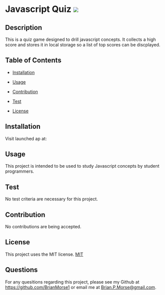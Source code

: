 
# Javascript Quiz ![](https://img.shields.io/badge/License:-MIT-lightgrey)
        
## Description
This is a quiz game designed to drill javascript concepts. It collects a high score and stores it in local storage so a list of top scores can be discplayed. 

## Table of Contents
* [Installation](#installation)

* [Usage](#usage)

* [Contribution](#contribution)

* [Test](#test)

* [License](#license)

    
## Installation
Visit launched ap at: 

## Usage
This project is intended to be used to study Javascript concepts by student programmers. 

## Test
No test criteria are necessary for this project.

## Contribution
No contributions are being accepted. 

## License
This project uses the MIT license. 
[MIT](./LICENSE)

## Questions
For any quesitions regarding this project, please see my Github at https://github.com/BrianMorse1 or email me at Brian.P.Morse@gmail.com. 
